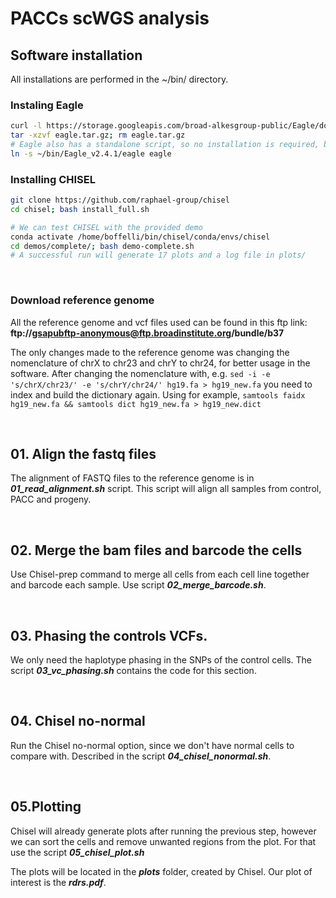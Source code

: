 # PACCs scWGS analysis

## Software installation

All installations are performed in the ~/bin/ directory.



### Instaling Eagle

```sh
curl -l https://storage.googleapis.com/broad-alkesgroup-public/Eagle/downloads/Eagle_v2.4.1.tar.gz -o eagle.tar.gz
tar -xzvf eagle.tar.gz; rm eagle.tar.gz
# Eagle also has a standalone script, so no installation is required, but we can link the script to have it in PATH
ln -s ~/bin/Eagle_v2.4.1/eagle eagle
```

### Installing CHISEL

```sh
git clone https://github.com/raphael-group/chisel
cd chisel; bash install_full.sh

# We can test CHISEL with the provided demo
conda activate /home/boffelli/bin/chisel/conda/envs/chisel
cd demos/complete/; bash demo-complete.sh
# A successful run will generate 17 plots and a log file in plots/
```

&nbsp;

### Download reference genome

All the reference genome and vcf files used can be found in this ftp link:  
**ftp://gsapubftp-anonymous@ftp.broadinstitute.org/bundle/b37**

The only changes made to the reference genome was changing the nomenclature of chrX to chr23 and chrY to chr24, for better usage in the software. After changing the nomenclature with, e.g. ```sed -i -e 's/chrX/chr23/' -e 's/chrY/chr24/' hg19.fa > hg19_new.fa``` you need to index and build the dictionary again.
Using for example, ```samtools faidx hg19_new.fa && samtools dict hg19_new.fa > hg19_new.dict``` 

&nbsp;

## 01. Align the fastq files

The alignment of FASTQ files to the reference genome is in ***01_read_alignment.sh*** script. This script will align all samples from control, PACC and progeny.

&nbsp;

## 02. Merge the bam files and barcode the cells

Use Chisel-prep command to merge all cells from each cell line together and barcode each sample. Use script ***02_merge_barcode.sh***.

&nbsp;

## 03. Phasing the controls VCFs. 

We only need the haplotype phasing in the SNPs of the control cells. The script ***03_vc_phasing.sh*** contains the code for this section.

&nbsp;

## 04. Chisel no-normal

Run the Chisel no-normal option, since we don't have normal cells to compare with. Described in the script ***04_chisel_nonormal.sh***.

&nbsp;

## 05.Plotting

Chisel will already generate plots after running the previous step, however we can sort the cells and remove unwanted regions from the plot. For that use the script ***05_chisel_plot.sh***

The plots will be located in the ***plots*** folder, created by Chisel. Our plot of interest is the ***rdrs.pdf***.
